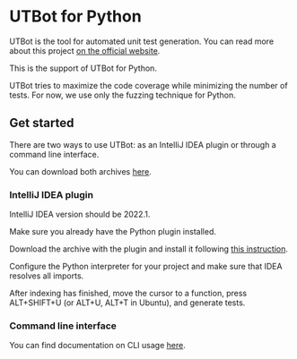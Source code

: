 # UTBot for Python

UTBot is the tool for automated unit test generation. You can read more about this project [on the official website](https://www.utbot.org/).

This is the support of UTBot for Python.

UTBot tries to maximize the code coverage while minimizing the number of tests. For now, we use only the fuzzing technique for Python.

## Get started

There are two ways to use UTBot: as an IntelliJ IDEA plugin or through a command line interface.

You can download both archives [here](https://github.com/UnitTestBot/UTBotJava/actions/runs/2924526925).

### IntelliJ IDEA plugin

IntelliJ IDEA version should be 2022.1.

Make sure you already have the Python plugin installed.

Download the archive with the plugin and install it following [this instruction](https://www.jetbrains.com/help/idea/managing-plugins.html#install_plugin_from_disk).

Configure the Python interpreter for your project and make sure that IDEA resolves all imports.

After indexing has finished, move the cursor to a function, press ALT+SHIFT+U (or ALT+U, ALT+T in Ubuntu), and generate tests.

### Command line interface

You can find documentation on CLI usage [here](https://github.com/UnitTestBot/UTBotJava/blob/utbot-python-codegen/utbot-python/docs/CLI.md).
